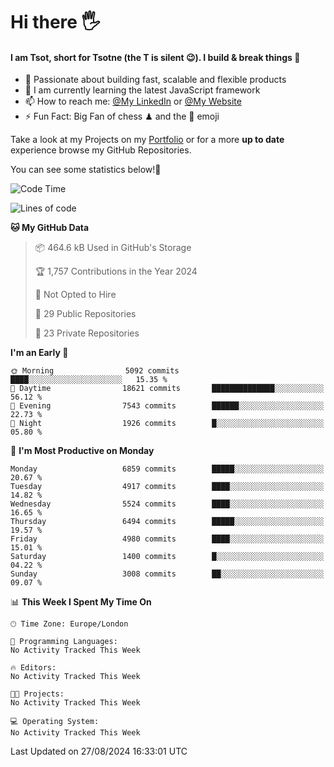 # Hi there :raised_hand_with_fingers_splayed:
#### I am Tsot, short for Tsotne (the T is silent :wink:). I build & break things :space_invader:
- :telescope: Passionate about building fast, scalable and flexible products
- :seedling: I am currently learning the latest JavaScript framework 
- :mailbox: How to reach me: [@My LinkedIn](https://www.linkedin.com/in/tsotne-gvadzabia/) or [@My Website](https://tsotne.co.uk/contact)
- :zap: Fun Fact: Big Fan of chess ♟ and the 👾 emoji

Take a look at my Projects on my [Portfolio](https://tsotne.co.uk/) or for a more **up to date** experience browse my GitHub Repositories.

You can see some statistics below!:space_invader:
<!--START_SECTION:waka-->
![Code Time](http://img.shields.io/badge/Code%20Time-761%20hrs%202%20mins-blue)

![Lines of code](https://img.shields.io/badge/From%20Hello%20World%20I%27ve%20Written-12.2%20million%20lines%20of%20code-blue)

**🐱 My GitHub Data** 

> 📦 464.6 kB Used in GitHub's Storage 
 > 
> 🏆 1,757 Contributions in the Year 2024
 > 
> 🚫 Not Opted to Hire
 > 
> 📜 29 Public Repositories 
 > 
> 🔑 23 Private Repositories 
 > 
**I'm an Early 🐤** 

```text
🌞 Morning                5092 commits        ████░░░░░░░░░░░░░░░░░░░░░   15.35 % 
🌆 Daytime                18621 commits       ██████████████░░░░░░░░░░░   56.12 % 
🌃 Evening                7543 commits        ██████░░░░░░░░░░░░░░░░░░░   22.73 % 
🌙 Night                  1926 commits        █░░░░░░░░░░░░░░░░░░░░░░░░   05.80 % 
```
📅 **I'm Most Productive on Monday** 

```text
Monday                   6859 commits        █████░░░░░░░░░░░░░░░░░░░░   20.67 % 
Tuesday                  4917 commits        ████░░░░░░░░░░░░░░░░░░░░░   14.82 % 
Wednesday                5524 commits        ████░░░░░░░░░░░░░░░░░░░░░   16.65 % 
Thursday                 6494 commits        █████░░░░░░░░░░░░░░░░░░░░   19.57 % 
Friday                   4980 commits        ████░░░░░░░░░░░░░░░░░░░░░   15.01 % 
Saturday                 1400 commits        █░░░░░░░░░░░░░░░░░░░░░░░░   04.22 % 
Sunday                   3008 commits        ██░░░░░░░░░░░░░░░░░░░░░░░   09.07 % 
```


📊 **This Week I Spent My Time On** 

```text
🕑︎ Time Zone: Europe/London

💬 Programming Languages: 
No Activity Tracked This Week

🔥 Editors: 
No Activity Tracked This Week

🐱‍💻 Projects: 
No Activity Tracked This Week

💻 Operating System: 
No Activity Tracked This Week
```


 Last Updated on 27/08/2024 16:33:01 UTC
<!--END_SECTION:waka-->
